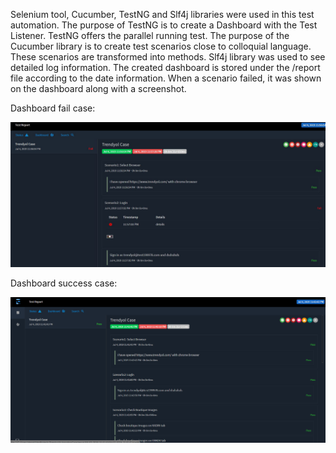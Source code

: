 Selenium tool, Cucumber, TestNG and Slf4j libraries were used in this test automation.
The purpose of TestNG is to create a Dashboard with the Test Listener. TestNG offers the parallel running test.
The purpose of the Cucumber library is to create test scenarios close to colloquial language. These scenarios are transformed into methods.
Slf4j library was used to see detailed log information.
The created dashboard is stored under the /report file according to the date information.
When a scenario failed, it was shown on the dashboard along with a screenshot.


Dashboard fail case:

![FailScreenShot](https://raw.githubusercontent.com/AhmetRufai/TrendyolAutomationCase/master/ScreenShots/DashboardFail.JPG)

Dashboard success case:

![FailScreenShot](https://raw.githubusercontent.com/AhmetRufai/TrendyolAutomationCase/master/ScreenShots/DashboardSuccess.PNG)
